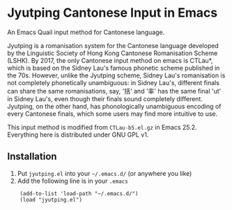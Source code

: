 Jyutping Cantonese Input in Emacs
=================================

An Emacs Quail input method for Cantonese language.

Jyutping is a romanisation system for the Cantonese language developed by
the Linguistic Society of Hong Kong Cantonese Romanisation Scheme (LSHK).
By 2017, the only Cantonese input method on emacs is CTLau*, which is based
on the Sidney Lau's famous phonetic scheme published in the 70s. However,
unlike the Jyutping scheme, Sidney Lau's romanisation is not completely
phonetically unambiguous: in Sidney Lau's, different finals can share the
same romanisations, say, '括' and '率' has the same final 'ut' in Sidney
Lau's, even though their finals sound completely different. Jyutping, on
the other hand, has phonologically unambiguous encoding of every Cantonese
finals, which some users may find more intuitive to use.

This input method is modified from `CTLau-b5.el.gz` in Emacs 25.2. Everything
here is distributed under GNU GPL v1.


Installation
------------

1. Put `jyutping.el` into your `~/.emacs.d/` (or anywhere you like)
2. Add the following line is in your `.emacs`
```
    (add-to-list 'load-path "~/.emacs.d/")
    (load "jyutping.el")
```

